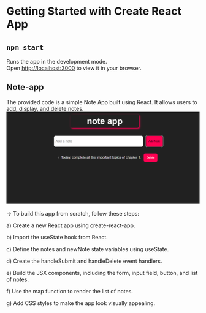 # Getting Started with Create React App

## `npm start`

Runs the app in the development mode.\
Open [http://localhost:3000](http://localhost:3000) to view it in your browser.

## Note-app

The provided code is a simple Note App built using React. It allows users to add, display, and delete notes.
![Note app](src/note-app1.PNG)

-> To build this app from scratch, follow these steps:

a) Create a new React app using create-react-app.

b) Import the useState hook from React.

c) Define the notes and newNote state variables using useState.

d) Create the handleSubmit and handleDelete event handlers.

e) Build the JSX components, including the form, input field, button, and list of notes.

f) Use the map function to render the list of notes.

g) Add CSS styles to make the app look visually appealing.
